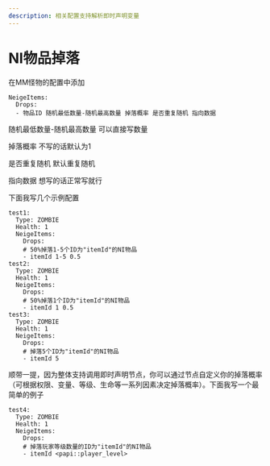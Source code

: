 ```yaml
---
description: 相关配置支持解析即时声明变量
---
```


# NI物品掉落

在MM怪物的配置中添加

```
NeigeItems:
  Drops:
  - 物品ID 随机最低数量-随机最高数量 掉落概率 是否重复随机 指向数据 
```

随机最低数量-随机最高数量 可以直接写数量

掉落概率 不写的话默认为1

是否重复随机 默认重复随机

指向数据 想写的话正常写就行

下面我写几个示例配置

```
test1:
  Type: ZOMBIE
  Health: 1
  NeigeItems:
    Drops:
    # 50%掉落1-5个ID为"itemId"的NI物品
    - itemId 1-5 0.5
test2:
  Type: ZOMBIE
  Health: 1
  NeigeItems:
    Drops:
    # 50%掉落1个ID为"itemId"的NI物品
    - itemId 1 0.5
test3:
  Type: ZOMBIE
  Health: 1
  NeigeItems:
    Drops:
    # 掉落5个ID为"itemId"的NI物品
    - itemId 5
```

顺带一提，因为整体支持调用即时声明节点，你可以通过节点自定义你的掉落概率（可根据权限、变量、等级、生命等一系列因素决定掉落概率）。下面我写一个最简单的例子

```
test4:
  Type: ZOMBIE
  Health: 1
  NeigeItems:
    Drops:
    # 掉落玩家等级数量的ID为"itemId"的NI物品
    - itemId <papi::player_level>
```
